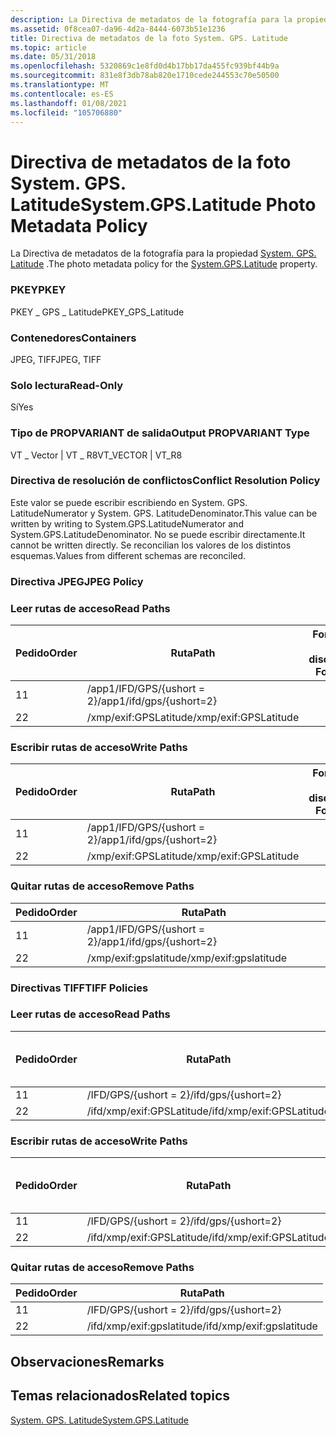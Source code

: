 ```yaml
---
description: La Directiva de metadatos de la fotografía para la propiedad System. GPS. Latitude.
ms.assetid: 0f8cea07-da96-4d2a-8444-6073b51e1236
title: Directiva de metadatos de la foto System. GPS. Latitude
ms.topic: article
ms.date: 05/31/2018
ms.openlocfilehash: 5320869c1e8fd0d4b17bb17da455fc939bf44b9a
ms.sourcegitcommit: 831e8f3db78ab820e1710cede244553c70e50500
ms.translationtype: MT
ms.contentlocale: es-ES
ms.lasthandoff: 01/08/2021
ms.locfileid: "105706880"
---
```

# <a name="systemgpslatitude-photo-metadata-policy"></a><span data-ttu-id="4c6d3-103">Directiva de metadatos de la foto System. GPS. Latitude</span><span class="sxs-lookup"><span data-stu-id="4c6d3-103">System.GPS.Latitude Photo Metadata Policy</span></span>

<span data-ttu-id="4c6d3-104">La Directiva de metadatos de la fotografía para la propiedad [System. GPS. Latitude](../properties/props-system-gps-latitude.md) .</span><span class="sxs-lookup"><span data-stu-id="4c6d3-104">The photo metadata policy for the [System.GPS.Latitude](../properties/props-system-gps-latitude.md) property.</span></span>

### <a name="pkey"></a><span data-ttu-id="4c6d3-105">PKEY</span><span class="sxs-lookup"><span data-stu-id="4c6d3-105">PKEY</span></span>

<span data-ttu-id="4c6d3-106">PKEY \_ GPS \_ Latitude</span><span class="sxs-lookup"><span data-stu-id="4c6d3-106">PKEY\_GPS\_Latitude</span></span>

### <a name="containers"></a><span data-ttu-id="4c6d3-107">Contenedores</span><span class="sxs-lookup"><span data-stu-id="4c6d3-107">Containers</span></span>

<span data-ttu-id="4c6d3-108">JPEG, TIFF</span><span class="sxs-lookup"><span data-stu-id="4c6d3-108">JPEG, TIFF</span></span>

### <a name="read-only"></a><span data-ttu-id="4c6d3-109">Solo lectura</span><span class="sxs-lookup"><span data-stu-id="4c6d3-109">Read-Only</span></span>

<span data-ttu-id="4c6d3-110">Sí</span><span class="sxs-lookup"><span data-stu-id="4c6d3-110">Yes</span></span>

### <a name="output-propvariant-type"></a><span data-ttu-id="4c6d3-111">Tipo de PROPVARIANT de salida</span><span class="sxs-lookup"><span data-stu-id="4c6d3-111">Output PROPVARIANT Type</span></span>

<span data-ttu-id="4c6d3-112">VT \_ Vector \| VT \_ R8</span><span class="sxs-lookup"><span data-stu-id="4c6d3-112">VT\_VECTOR \| VT\_R8</span></span>

### <a name="conflict-resolution-policy"></a><span data-ttu-id="4c6d3-113">Directiva de resolución de conflictos</span><span class="sxs-lookup"><span data-stu-id="4c6d3-113">Conflict Resolution Policy</span></span>

<span data-ttu-id="4c6d3-114">Este valor se puede escribir escribiendo en System. GPS. LatitudeNumerator y System. GPS. LatitudeDenominator.</span><span class="sxs-lookup"><span data-stu-id="4c6d3-114">This value can be written by writing to System.GPS.LatitudeNumerator and System.GPS.LatitudeDenominator.</span></span> <span data-ttu-id="4c6d3-115">No se puede escribir directamente.</span><span class="sxs-lookup"><span data-stu-id="4c6d3-115">It cannot be written directly.</span></span> <span data-ttu-id="4c6d3-116">Se reconcilian los valores de los distintos esquemas.</span><span class="sxs-lookup"><span data-stu-id="4c6d3-116">Values from different schemas are reconciled.</span></span>

### <a name="jpeg-policy"></a><span data-ttu-id="4c6d3-117">Directiva JPEG</span><span class="sxs-lookup"><span data-stu-id="4c6d3-117">JPEG Policy</span></span>

### <a name="read-paths"></a><span data-ttu-id="4c6d3-118">Leer rutas de acceso</span><span class="sxs-lookup"><span data-stu-id="4c6d3-118">Read Paths</span></span>



| <span data-ttu-id="4c6d3-119">Pedido</span><span class="sxs-lookup"><span data-stu-id="4c6d3-119">Order</span></span> | <span data-ttu-id="4c6d3-120">Ruta</span><span class="sxs-lookup"><span data-stu-id="4c6d3-120">Path</span></span>                     | <span data-ttu-id="4c6d3-121">Formato de disco</span><span class="sxs-lookup"><span data-stu-id="4c6d3-121">Disk Format</span></span> |
|-------|--------------------------|-------------|
| <span data-ttu-id="4c6d3-122">1</span><span class="sxs-lookup"><span data-stu-id="4c6d3-122">1</span></span>     | <span data-ttu-id="4c6d3-123">/app1/IFD/GPS/{ushort = 2}</span><span class="sxs-lookup"><span data-stu-id="4c6d3-123">/app1/ifd/gps/{ushort=2}</span></span> |             |
| <span data-ttu-id="4c6d3-124">2</span><span class="sxs-lookup"><span data-stu-id="4c6d3-124">2</span></span>     | <span data-ttu-id="4c6d3-125">/xmp/exif:GPSLatitude</span><span class="sxs-lookup"><span data-stu-id="4c6d3-125">/xmp/exif:GPSLatitude</span></span>    |             |



 

### <a name="write-paths"></a><span data-ttu-id="4c6d3-126">Escribir rutas de acceso</span><span class="sxs-lookup"><span data-stu-id="4c6d3-126">Write Paths</span></span>



| <span data-ttu-id="4c6d3-127">Pedido</span><span class="sxs-lookup"><span data-stu-id="4c6d3-127">Order</span></span> | <span data-ttu-id="4c6d3-128">Ruta</span><span class="sxs-lookup"><span data-stu-id="4c6d3-128">Path</span></span>                     | <span data-ttu-id="4c6d3-129">Formato de disco</span><span class="sxs-lookup"><span data-stu-id="4c6d3-129">Disk Format</span></span> |
|-------|--------------------------|-------------|
| <span data-ttu-id="4c6d3-130">1</span><span class="sxs-lookup"><span data-stu-id="4c6d3-130">1</span></span>     | <span data-ttu-id="4c6d3-131">/app1/IFD/GPS/{ushort = 2}</span><span class="sxs-lookup"><span data-stu-id="4c6d3-131">/app1/ifd/gps/{ushort=2}</span></span> |             |
| <span data-ttu-id="4c6d3-132">2</span><span class="sxs-lookup"><span data-stu-id="4c6d3-132">2</span></span>     | <span data-ttu-id="4c6d3-133">/xmp/exif:GPSLatitude</span><span class="sxs-lookup"><span data-stu-id="4c6d3-133">/xmp/exif:GPSLatitude</span></span>    |             |



 

### <a name="remove-paths"></a><span data-ttu-id="4c6d3-134">Quitar rutas de acceso</span><span class="sxs-lookup"><span data-stu-id="4c6d3-134">Remove Paths</span></span>



| <span data-ttu-id="4c6d3-135">Pedido</span><span class="sxs-lookup"><span data-stu-id="4c6d3-135">Order</span></span> | <span data-ttu-id="4c6d3-136">Ruta</span><span class="sxs-lookup"><span data-stu-id="4c6d3-136">Path</span></span>                     |
|-------|--------------------------|
| <span data-ttu-id="4c6d3-137">1</span><span class="sxs-lookup"><span data-stu-id="4c6d3-137">1</span></span>     | <span data-ttu-id="4c6d3-138">/app1/IFD/GPS/{ushort = 2}</span><span class="sxs-lookup"><span data-stu-id="4c6d3-138">/app1/ifd/gps/{ushort=2}</span></span> |
| <span data-ttu-id="4c6d3-139">2</span><span class="sxs-lookup"><span data-stu-id="4c6d3-139">2</span></span>     | <span data-ttu-id="4c6d3-140">/xmp/exif:gpslatitude</span><span class="sxs-lookup"><span data-stu-id="4c6d3-140">/xmp/exif:gpslatitude</span></span>    |



 

### <a name="tiff-policies"></a><span data-ttu-id="4c6d3-141">Directivas TIFF</span><span class="sxs-lookup"><span data-stu-id="4c6d3-141">TIFF Policies</span></span>

### <a name="read-paths"></a><span data-ttu-id="4c6d3-142">Leer rutas de acceso</span><span class="sxs-lookup"><span data-stu-id="4c6d3-142">Read Paths</span></span>



| <span data-ttu-id="4c6d3-143">Pedido</span><span class="sxs-lookup"><span data-stu-id="4c6d3-143">Order</span></span> | <span data-ttu-id="4c6d3-144">Ruta</span><span class="sxs-lookup"><span data-stu-id="4c6d3-144">Path</span></span>                      | <span data-ttu-id="4c6d3-145">Formato de disco</span><span class="sxs-lookup"><span data-stu-id="4c6d3-145">Disk Format</span></span> |
|-------|---------------------------|-------------|
| <span data-ttu-id="4c6d3-146">1</span><span class="sxs-lookup"><span data-stu-id="4c6d3-146">1</span></span>     | <span data-ttu-id="4c6d3-147">/IFD/GPS/{ushort = 2}</span><span class="sxs-lookup"><span data-stu-id="4c6d3-147">/ifd/gps/{ushort=2}</span></span>       |             |
| <span data-ttu-id="4c6d3-148">2</span><span class="sxs-lookup"><span data-stu-id="4c6d3-148">2</span></span>     | <span data-ttu-id="4c6d3-149">/ifd/xmp/exif:GPSLatitude</span><span class="sxs-lookup"><span data-stu-id="4c6d3-149">/ifd/xmp/exif:GPSLatitude</span></span> |             |



 

### <a name="write-paths"></a><span data-ttu-id="4c6d3-150">Escribir rutas de acceso</span><span class="sxs-lookup"><span data-stu-id="4c6d3-150">Write Paths</span></span>



| <span data-ttu-id="4c6d3-151">Pedido</span><span class="sxs-lookup"><span data-stu-id="4c6d3-151">Order</span></span> | <span data-ttu-id="4c6d3-152">Ruta</span><span class="sxs-lookup"><span data-stu-id="4c6d3-152">Path</span></span>                      | <span data-ttu-id="4c6d3-153">Formato de disco</span><span class="sxs-lookup"><span data-stu-id="4c6d3-153">Disk Format</span></span> |
|-------|---------------------------|-------------|
| <span data-ttu-id="4c6d3-154">1</span><span class="sxs-lookup"><span data-stu-id="4c6d3-154">1</span></span>     | <span data-ttu-id="4c6d3-155">/IFD/GPS/{ushort = 2}</span><span class="sxs-lookup"><span data-stu-id="4c6d3-155">/ifd/gps/{ushort=2}</span></span>       |             |
| <span data-ttu-id="4c6d3-156">2</span><span class="sxs-lookup"><span data-stu-id="4c6d3-156">2</span></span>     | <span data-ttu-id="4c6d3-157">/ifd/xmp/exif:GPSLatitude</span><span class="sxs-lookup"><span data-stu-id="4c6d3-157">/ifd/xmp/exif:GPSLatitude</span></span> |             |



 

### <a name="remove-paths"></a><span data-ttu-id="4c6d3-158">Quitar rutas de acceso</span><span class="sxs-lookup"><span data-stu-id="4c6d3-158">Remove Paths</span></span>



| <span data-ttu-id="4c6d3-159">Pedido</span><span class="sxs-lookup"><span data-stu-id="4c6d3-159">Order</span></span> | <span data-ttu-id="4c6d3-160">Ruta</span><span class="sxs-lookup"><span data-stu-id="4c6d3-160">Path</span></span>                      |
|-------|---------------------------|
| <span data-ttu-id="4c6d3-161">1</span><span class="sxs-lookup"><span data-stu-id="4c6d3-161">1</span></span>     | <span data-ttu-id="4c6d3-162">/IFD/GPS/{ushort = 2}</span><span class="sxs-lookup"><span data-stu-id="4c6d3-162">/ifd/gps/{ushort=2}</span></span>       |
| <span data-ttu-id="4c6d3-163">2</span><span class="sxs-lookup"><span data-stu-id="4c6d3-163">2</span></span>     | <span data-ttu-id="4c6d3-164">/ifd/xmp/exif:gpslatitude</span><span class="sxs-lookup"><span data-stu-id="4c6d3-164">/ifd/xmp/exif:gpslatitude</span></span> |



 

## <a name="remarks"></a><span data-ttu-id="4c6d3-165">Observaciones</span><span class="sxs-lookup"><span data-stu-id="4c6d3-165">Remarks</span></span>

## <a name="related-topics"></a><span data-ttu-id="4c6d3-166">Temas relacionados</span><span class="sxs-lookup"><span data-stu-id="4c6d3-166">Related topics</span></span>

<dl> <dt>

[<span data-ttu-id="4c6d3-167">System. GPS. Latitude</span><span class="sxs-lookup"><span data-stu-id="4c6d3-167">System.GPS.Latitude</span></span>](../properties/props-system-gps-latitude.md)
</dt> </dl>

 

 
